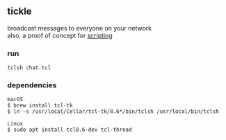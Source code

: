 ## tickle

broadcast messages to everyone on your network<br>
also, a proof of concept for [scripting](https://www.tcl.tk/doc/scripting.html)

### run
```
tclsh chat.tcl
```

### dependencies
```
macOS
$ brew install tcl-tk
$ ln -s /usr/local/Cellar/tcl-tk/8.6*/bin/tclsh /usr/local/bin/tclsh

Linux
$ sudo apt install tcl8.6-dev tcl-thread
```
